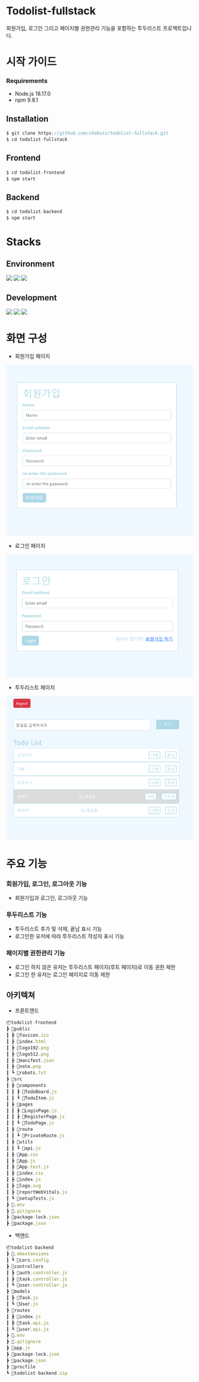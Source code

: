 # Todolist-fullstack

회원가입, 로그인 그리고 페이지별 권한관리 기능을 포함하는 투두리스트 프로젝트입니다.

# 시작 가이드

### Requirements

- Node.js 18.17.0
- npm 9.8.1

## Installation

```jsx
$ git clone https://github.com/chobuzz/todolist-fullstack.git
$ cd todolist-fullstack
```

## Frontend

```jsx
$ cd todolist-frontend
$ npm start
```

## Backend

```jsx
$ cd todolist-backend
$ npm start
```

# Stacks

## Environment

<img src="https://img.shields.io/badge/Visual Studio Code-007ACC?style=flat-square&logo=Visual Studio Code&logoColor=white"/>
<img src="https://img.shields.io/badge/Git-F05032?style=flat-square&logo=git&logoColor=white"/>
<img src="https://img.shields.io/badge/GitHub-181717?style=flat-square&logo=GitHub&logoColor=white"/>

## Development

<img src="https://img.shields.io/badge/React-61DAFB?style=flat-square&logo=React&logoColor=black"/>
<img src="https://img.shields.io/badge/Node.js-339933?style=flat-square&logo=Node.js&logoColor=white"/>
<img src="https://img.shields.io/badge/MongoDB-47A248?style=flat-square&logo=MongoDB&logoColor=white"/>

# 화면 구성

- 회원가입 페이지

<img src="./todolist-frontend/image/register-page.png">

- 로그인 페이지

<img src="./todolist-frontend/image/login-page.png">

- 투두리스트 페이지

<img src="./todolist-frontend/image/todo-page.png">

# 주요 기능

### 회원가입, 로그인, 로그아웃 기능

- 회원가입과 로그인, 로그아웃 기능

### 투두리스트 기능

- 투두리스트 추가 및 삭제, 끝남 표시 기능
- 로그인한 유저에 따라 투두리스트 작성자 표시 기능

### 페이지별 권한관리 기능

- 로그인 하지 않은 유저는 투두리스트 페이지(루트 페이지)로 이동 권한 제한
- 로그인 한 유저는 로그인 페이지로 이동 제한

## 아키텍쳐

- 프론트엔드

```jsx
📦todolist-frontend
┣ 📂public
┃ ┣ 📜favicon.ico
┃ ┣ 📜index.html
┃ ┣ 📜logo192.png
┃ ┣ 📜logo512.png
┃ ┣ 📜manifest.json
┃ ┣ 📜note.png
┃ ┗ 📜robots.txt
┣ 📂src
┃ ┣ 📂components
┃ ┃ ┣ 📜TodoBoard.js
┃ ┃ ┗ 📜TodoItem.js
┃ ┣ 📂pages
┃ ┃ ┣ 📜LoginPage.js
┃ ┃ ┣ 📜RegisterPage.js
┃ ┃ ┗ 📜TodoPage.js
┃ ┣ 📂route
┃ ┃ ┗ 📜PrivateRoute.js
┃ ┣ 📂utils
┃ ┃ ┗ 📜api.js
┃ ┣ 📜App.css
┃ ┣ 📜App.js
┃ ┣ 📜App.test.js
┃ ┣ 📜index.css
┃ ┣ 📜index.js
┃ ┣ 📜logo.svg
┃ ┣ 📜reportWebVitals.js
┃ ┗ 📜setupTests.js
┣ 📜.env
┣ 📜.gitignore
┣ 📜package-lock.json
┣ 📜package.json
```

- 백엔드

```jsx
📦todolist-backend
┣ 📂.ebextensions
┃ ┗ 📜cors.config
┣ 📂controllers
┃ ┣ 📜auth.controller.js
┃ ┣ 📜task.controller.js
┃ ┗ 📜user.controller.js
┣ 📂models
┃ ┣ 📜Task.js
┃ ┗ 📜User.js
┣ 📂routes
┃ ┣ 📜index.js
┃ ┣ 📜task.api.js
┃ ┗ 📜user.api.js
┣ 📜.env
┣ 📜.gitignore
┣ 📜app.js
┣ 📜package-lock.json
┣ 📜package.json
┣ 📜procfile
┗ 📜todolist-backend.zip
```
